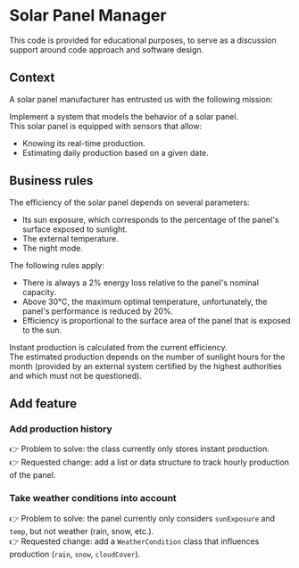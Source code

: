 # Solar Panel Manager

This code is provided for educational purposes, to serve as a discussion support around code approach and software design.

## Context

A solar panel manufacturer has entrusted us with the following mission:

Implement a system that models the behavior of a solar panel.  
This solar panel is equipped with sensors that allow:
* Knowing its real-time production.
* Estimating daily production based on a given date.

## Business rules

The efficiency of the solar panel depends on several parameters:
* Its sun exposure, which corresponds to the percentage of the panel's surface exposed to sunlight.
* The external temperature.
* The night mode.

The following rules apply:

* There is always a 2% energy loss relative to the panel's nominal capacity.
* Above 30°C, the maximum optimal temperature, unfortunately, the panel's performance is reduced by 20%.
* Efficiency is proportional to the surface area of the panel that is exposed to the sun.

Instant production is calculated from the current efficiency.  
The estimated production depends on the number of sunlight hours for the month (provided by an external system certified by the highest authorities and which must not be questioned).

## Add feature

### Add production history

👉 Problem to solve: the class currently only stores instant production.  
👉 Requested change: add a list or data structure to track hourly production of the panel.

### Take weather conditions into account

👉 Problem to solve: the panel currently only considers `sunExposure` and `temp`, but not weather (rain, snow, etc.).  
👉 Requested change: add a `WeatherCondition` class that influences production (`rain`, `snow`, `cloudCover`).